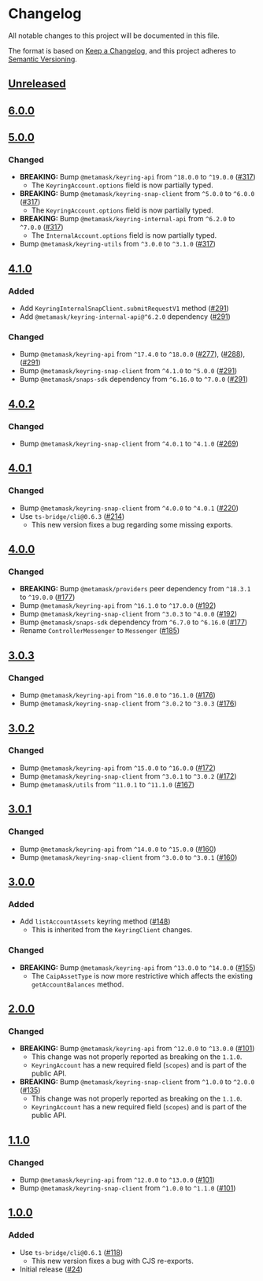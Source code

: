 # Changelog

All notable changes to this project will be documented in this file.

The format is based on [Keep a Changelog](https://keepachangelog.com/en/1.0.0/),
and this project adheres to [Semantic Versioning](https://semver.org/spec/v2.0.0.html).

## [Unreleased]

## [6.0.0]

## [5.0.0]

### Changed

- **BREAKING:** Bump `@metamask/keyring-api` from `^18.0.0` to `^19.0.0` ([#317](https://github.com/MetaMask/accounts/pull/317))
  - The `KeyringAccount.options` field is now partially typed.
- **BREAKING:** Bump `@metamask/keyring-snap-client` from `^5.0.0` to `^6.0.0` ([#317](https://github.com/MetaMask/accounts/pull/317))
  - The `KeyringAccount.options` field is now partially typed.
- **BREAKING:** Bump `@metamask/keyring-internal-api` from `^6.2.0` to `^7.0.0` ([#317](https://github.com/MetaMask/accounts/pull/317))
  - The `InternalAccount.options` field is now partially typed.
- Bump `@metamask/keyring-utils` from `^3.0.0` to `^3.1.0` ([#317](https://github.com/MetaMask/accounts/pull/317))

## [4.1.0]

### Added

- Add `KeyringInternalSnapClient.submitRequestV1` method ([#291](https://github.com/MetaMask/accounts/pull/291))
- Add `@metamask/keyring-internal-api@^6.2.0` dependency ([#291](https://github.com/MetaMask/accounts/pull/291))

### Changed

- Bump `@metamask/keyring-api` from `^17.4.0` to `^18.0.0` ([#277](https://github.com/MetaMask/accounts/pull/277)), ([#288](https://github.com/MetaMask/accounts/pull/288)), ([#291](https://github.com/MetaMask/accounts/pull/291))
- Bump `@metamask/keyring-snap-client` from `^4.1.0` to `^5.0.0` ([#291](https://github.com/MetaMask/accounts/pull/291))
- Bump `@metamask/snaps-sdk` dependency from `^6.16.0` to `^7.0.0` ([#291](https://github.com/MetaMask/accounts/pull/291))

## [4.0.2]

### Changed

- Bump `@metamask/keyring-snap-client` from `^4.0.1` to `^4.1.0` ([#269](https://github.com/MetaMask/accounts/pull/269))

## [4.0.1]

### Changed

- Bump `@metamask/keyring-snap-client` from `^4.0.0` to `^4.0.1` ([#220](https://github.com/MetaMask/accounts/pull/220))
- Use `ts-bridge/cli@0.6.3` ([#214](https://github.com/MetaMask/accounts/pull/214))
  - This new version fixes a bug regarding some missing exports.

## [4.0.0]

### Changed

- **BREAKING:** Bump `@metamask/providers` peer dependency from `^18.3.1` to `^19.0.0` ([#177](https://github.com/MetaMask/accounts/pull/177))
- Bump `@metamask/keyring-api` from `^16.1.0` to `^17.0.0` ([#192](https://github.com/MetaMask/accounts/pull/192))
- Bump `@metamask/keyring-snap-client` from `^3.0.3` to `^4.0.0` ([#192](https://github.com/MetaMask/accounts/pull/192))
- Bump `@metamask/snaps-sdk` dependency from `^6.7.0` to `^6.16.0` ([#177](https://github.com/MetaMask/accounts/pull/177))
- Rename `ControllerMessenger` to `Messenger` ([#185](https://github.com/MetaMask/accounts/pull/185))

## [3.0.3]

### Changed

- Bump `@metamask/keyring-api` from `^16.0.0` to `^16.1.0` ([#176](https://github.com/MetaMask/accounts/pull/176))
- Bump `@metamask/keyring-snap-client` from `^3.0.2` to `^3.0.3` ([#176](https://github.com/MetaMask/accounts/pull/176))

## [3.0.2]

### Changed

- Bump `@metamask/keyring-api` from `^15.0.0` to `^16.0.0` ([#172](https://github.com/MetaMask/accounts/pull/172))
- Bump `@metamask/keyring-snap-client` from `^3.0.1` to `^3.0.2` ([#172](https://github.com/MetaMask/accounts/pull/172))
- Bump `@metamask/utils` from `^11.0.1` to `^11.1.0` ([#167](https://github.com/MetaMask/accounts/pull/167))

## [3.0.1]

### Changed

- Bump `@metamask/keyring-api` from `^14.0.0` to `^15.0.0` ([#160](https://github.com/MetaMask/accounts/pull/160))
- Bump `@metamask/keyring-snap-client` from `^3.0.0` to `^3.0.1` ([#160](https://github.com/MetaMask/accounts/pull/160))

## [3.0.0]

### Added

- Add `listAccountAssets` keyring method ([#148](https://github.com/MetaMask/accounts/pull/148))
  - This is inherited from the `KeyringClient` changes.

### Changed

- **BREAKING:** Bump `@metamask/keyring-api` from `^13.0.0` to `^14.0.0` ([#155](https://github.com/MetaMask/accounts/pull/155))
  - The `CaipAssetType` is now more restrictive which affects the existing `getAccountBalances` method.

## [2.0.0]

### Changed

- **BREAKING:** Bump `@metamask/keyring-api` from `^12.0.0` to `^13.0.0` ([#101](https://github.com/MetaMask/accounts/pull/101))
  - This change was not properly reported as breaking on the `1.1.0`.
  - `KeyringAccount` has a new required field (`scopes`) and is part of the public API.
- **BREAKING:** Bump `@metamask/keyring-snap-client` from `^1.0.0` to `^2.0.0` ([#135](https://github.com/MetaMask/accounts/pull/135))
  - This change was not properly reported as breaking on the `1.1.0`.
  - `KeyringAccount` has a new required field (`scopes`) and is part of the public API.

## [1.1.0]

### Changed

- Bump `@metamask/keyring-api` from `^12.0.0` to `^13.0.0` ([#101](https://github.com/MetaMask/accounts/pull/101))
- Bump `@metamask/keyring-snap-client` from `^1.0.0` to `^1.1.0` ([#101](https://github.com/MetaMask/accounts/pull/101))

## [1.0.0]

### Added

- Use `ts-bridge/cli@0.6.1` ([#118](https://github.com/MetaMask/accounts/pull/118))
  - This new version fixes a bug with CJS re-exports.
- Initial release ([#24](https://github.com/MetaMask/accounts/pull/24))

[Unreleased]: https://github.com/MetaMask/accounts/compare/@metamask/keyring-internal-snap-client@6.0.0...HEAD
[6.0.0]: https://github.com/MetaMask/accounts/compare/@metamask/keyring-internal-snap-client@5.0.0...@metamask/keyring-internal-snap-client@6.0.0
[5.0.0]: https://github.com/MetaMask/accounts/compare/@metamask/keyring-internal-snap-client@4.1.0...@metamask/keyring-internal-snap-client@5.0.0
[4.1.0]: https://github.com/MetaMask/accounts/compare/@metamask/keyring-internal-snap-client@4.0.2...@metamask/keyring-internal-snap-client@4.1.0
[4.0.2]: https://github.com/MetaMask/accounts/compare/@metamask/keyring-internal-snap-client@4.0.1...@metamask/keyring-internal-snap-client@4.0.2
[4.0.1]: https://github.com/MetaMask/accounts/compare/@metamask/keyring-internal-snap-client@4.0.0...@metamask/keyring-internal-snap-client@4.0.1
[4.0.0]: https://github.com/MetaMask/accounts/compare/@metamask/keyring-internal-snap-client@3.0.3...@metamask/keyring-internal-snap-client@4.0.0
[3.0.3]: https://github.com/MetaMask/accounts/compare/@metamask/keyring-internal-snap-client@3.0.2...@metamask/keyring-internal-snap-client@3.0.3
[3.0.2]: https://github.com/MetaMask/accounts/compare/@metamask/keyring-internal-snap-client@3.0.1...@metamask/keyring-internal-snap-client@3.0.2
[3.0.1]: https://github.com/MetaMask/accounts/compare/@metamask/keyring-internal-snap-client@3.0.0...@metamask/keyring-internal-snap-client@3.0.1
[3.0.0]: https://github.com/MetaMask/accounts/compare/@metamask/keyring-internal-snap-client@2.0.0...@metamask/keyring-internal-snap-client@3.0.0
[2.0.0]: https://github.com/MetaMask/accounts/compare/@metamask/keyring-internal-snap-client@1.1.0...@metamask/keyring-internal-snap-client@2.0.0
[1.1.0]: https://github.com/MetaMask/accounts/compare/@metamask/keyring-internal-snap-client@1.0.0...@metamask/keyring-internal-snap-client@1.1.0
[1.0.0]: https://github.com/MetaMask/accounts/releases/tag/@metamask/keyring-internal-snap-client@1.0.0
